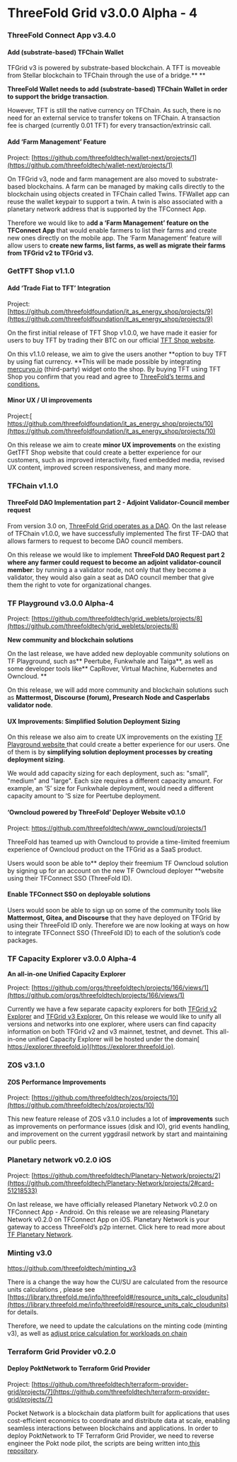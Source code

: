 # ThreeFold Grid v3.0.0 Alpha - 4


### **ThreeFold Connect App v3.4.0**


#### Add (substrate-based) TFChain Wallet

TFGrid v3 is powered by substrate-based blockchain. A TFT is moveable from Stellar blockchain to TFChain through the use of a bridge.** **

**ThreeFold Wallet needs to add (substrate-based) TFChain Wallet in order to support the bridge transaction**. 

However, TFT is still the native currency on TFChain. As such, there is no need for an external service to transfer tokens on TFChain. A transaction fee is charged (currently 0.01 TFT) for every transaction/extrinsic call. 


#### Add ‘Farm Management’ Feature

Project: [https://github.com/threefoldtech/wallet-next/projects/1](https://github.com/threefoldtech/wallet-next/projects/1)

On TFGrid v3, node and farm management are also moved to substrate-based blockchains. A farm can be managed by making calls directly to the blockchain using objects created in TFChain called Twins. TFWallet app can reuse the wallet keypair to support a twin. A twin is also associated with a planetary network address that is supported by the TFConnect App. 

Therefore we would like to a**dd a ‘Farm Management’ feature on the TFConnect App** that would enable farmers to list their farms and create new ones directly on the mobile app.  The ‘Farm Management’ feature will allow users to **create new farms, list farms, as well as migrate their farms from TFGrid v2 to TFGrid v3.**


### GetTFT Shop v1.1.0


#### Add ‘Trade Fiat to TFT’ Integration

Project: [https://github.com/threefoldfoundation/it_as_energy_shop/projects/9](https://github.com/threefoldfoundation/it_as_energy_shop/projects/9)

On the first initial release of TFT Shop v1.0.0, we have made it easier for users to buy TFT by trading their BTC on our official [TFT Shop website](https://gettft.com/gettft/). 

On this v1.1.0 release, we aim to give the users another **option to buy TFT by using fiat currency. **This will be made possible by integrating [mercuryo.io](http://www.mercuryo.io) (third-party) widget onto the shop. By buying TFT using TFT Shop you confirm that you read and agree to [ThreeFold’s terms and conditions.](https://library.threefold.me/info/legal/#/legal__terms_conditions_gettft)


#### Minor UX / UI improvements

Project:[ https://github.com/threefoldfoundation/it_as_energy_shop/projects/10](https://github.com/threefoldfoundation/it_as_energy_shop/projects/10)

On this release we aim to create **minor UX improvements** on the existing GetTFT Shop website that could create a better experience for our customers, such as improved interactivity, fixed embedded media, revised UX content, improved screen responsiveness, and many more.


### TFChain v1.1.0


#### ThreeFold DAO Implementation part 2 - Adjoint Validator-Council member request

From version 3.0 on, [ThreeFold Grid operates as a DAO](https://library.threefold.me/info/threefold#/tfgrid/threefold__dao). On the last release of TFChain v1.0.0,  we have successfully implemented The first TF-DAO that allows farmers to request to become DAO council members. 

On this release we would like to implement **ThreeFold DAO Request part 2 where any farmer could request to become an adjoint validator-council member**: by running a a validator node, not only that they become a validator, they would also gain a seat as DAO council member that give them the right to vote for organizational changes.


### TF Playground v3.0.0 Alpha-4

Project: [https://github.com/threefoldtech/grid_weblets/projects/8](https://github.com/threefoldtech/grid_weblets/projects/8)

**New community and blockchain solutions**

On the last release, we have added new deployable community solutions on TF Playground, such as** Peertube, Funkwhale and Taiga**, as well as some developer tools like** CapRover, Virtual Machine, Kubernetes and Owncloud. **

On this release, we will add more community and blockchain solutions such as **Mattermost, Discourse (forum), Presearch Node and Casperlabs validator node**. 


#### UX Improvements: Simplified Solution Deployment Sizing

On this release we also aim to create UX improvements on the existing [TF Playground website ](https://play.grid.tf)that could create a better experience for our users. One of them is by **simplifying solution deployment processes by creating deployment sizing**. 

We would add capacity sizing for each deployment, such as: "small", "medium" and "large". Each size requires a different capacity amount. For example, an ‘S’ size for Funkwhale deployment, would need a different capacity amount to ‘S size for Peertube deployment.


#### ‘Owncloud powered by ThreeFold’ Deployer Website v0.1.0

Project: https://github.com/threefoldtech/www_owncloud/projects/1

ThreeFold has teamed up with Owncloud to provide a time-limited freemium experience of Owncloud product on the TFGrid as a SaaS product. 

Users would soon be able to** deploy their freemium TF Owncloud solution by signing up for an account on the new TF Owncloud deployer **website using their TFConnect SSO (ThreeFold ID).


#### Enable TFConnect SSO on deployable solutions

Users would soon be able to sign up on some of the community tools like **Mattermost, Gitea, and Discourse** that they have deployed on TFGrid by using their ThreeFold ID only. Therefore we are now looking at ways on how to integrate TFConnect SSO (ThreeFold ID) to each of the solution’s code packages.


### TF Capacity Explorer v3.0.0 Alpha-4

**An all-in-one Unified Capacity Explorer**

Project: [https://github.com/orgs/threefoldtech/projects/166/views/1](https://github.com/orgs/threefoldtech/projects/166/views/1)

Currently we have a few separate capacity explorers for both [TFGrid v2 Explorer](http://explorer.main2.grid.tf/) and [TFGrid v3 Explorer.](https://explorer.grid.tf/https://explorer.main.grid.tf/) On this release we would like to unify all versions and networks into one explorer, where users can find capacity information on both TFGrid v2 and v3 mainnet, testnet, and devnet. This  all-in-one unified Capacity Explorer will be hosted under the domain[ https://explorer.threefold.io](https://explorer.threefold.io).


### ZOS v3.1.0


#### **ZOS Performance Improvements**

Project: [https://github.com/threefoldtech/zos/projects/10](https://github.com/threefoldtech/zos/projects/10)

This new feature release of ZOS v3.1.0 includes a lot of **improvements** such as improvements on performance issues (disk and IO), grid events handling, and improvement on the current yggdrasil network by start and maintaining our public peers.


### Planetary network v0.2.0 iOS

Project: [https://github.com/threefoldtech/Planetary-Network/projects/2](https://github.com/threefoldtech/Planetary-Network/projects/2#card-51218533)

On last release, we have officially released Planetary Network v0.2.0 on TFConnect App - Android. On this release we are releasing  Planetary Network v0.2.0 on TFConnect App on iOS. Planetary Network is your gateway to access ThreeFold’s p2p internet. Click here to read more about[ TF Planetary Network](https://library.threefold.me/info/manual/#/manual__yggdrasil_client). 


### Minting v3.0

 https://github.com/threefoldtech/minting_v3

There is a change the way how the CU/SU are calculated from the resource units calculations , please see [https://library.threefold.me/info/threefold#/resource_units_calc_cloudunits](https://library.threefold.me/info/threefold#/resource_units_calc_cloudunits) for details.

Therefore, we need to update the calculations on the minting code (minting v3), as well as [adjust price calculation for workloads on chain](https://circles.threefold.me/project/despiegk-product_tfgrid3_roadmap/task/268)


### Terraform Grid Provider v0.2.0


#### **Deploy PoktNetwork to Terraform Grid Provider**

Project: [https://github.com/threefoldtech/terraform-provider-grid/projects/7](https://github.com/threefoldtech/terraform-provider-grid/projects/7)

Pocket Network is a blockchain data platform built for applications that uses cost-efficient economics to coordinate and distribute data at scale, enabling seamless interactions between blockchains and applications. In order to deploy PoktNetwork to TF Terraform Grid Provider, we need to reverse engineer the Pokt node pilot, the scripts are being written into[ this repository](https://github.com/threefoldtech/node-pilot-light).
